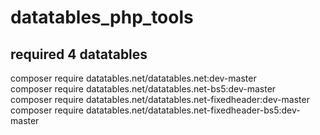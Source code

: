 # datatables_php_tools
## required 4 datatables 
composer require datatables.net/datatables.net:dev-master<br>
composer require datatables.net/datatables.net-bs5:dev-master<br>
composer require datatables.net/datatables.net-fixedheader:dev-master<br>
composer require datatables.net/datatables.net-fixedheader-bs5:dev-master<br>
